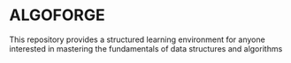 # ALGOFORGE
 This repository provides a structured learning environment for anyone interested in mastering the fundamentals of data structures and algorithms
